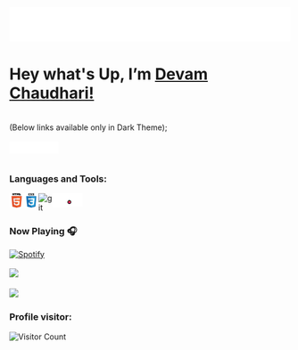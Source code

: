 <img src="https://github.com/Devamchaudhari/Devamchaudhari/blob/main/GITHUB%20README.png" width="900px">
<br>
<h1>Hey what's Up, I’m <a href="#" target="_blank">Devam Chaudhari!</a></h1>
<br>
(Below links available only in Dark Theme);
<br>
<br>
<a href="https://in.linkedin.com/in/devam-chaudhari-537ba7134" target="_blank"><img align="left" alt="Devam | LinkedIn" width="22px" src="https://github.com/Aakarsh-B/trying-repos/blob/master/linkedin.svg" />
<a href="https://www.behance.net/devamchaud7cf7" target="_blank"><img align="left" alt="Devam | Behance" width="22px" src="https://github.com/Aakarsh-B/trying-repos/blob/master/behance.svg" />
<a href="https://dribbble.com/ChaudhariDevam" target="_blank"><img align="left" alt="Devam | Dribbble" width="22px" src="https://github.com/Aakarsh-B/trying-repos/blob/master/dribbble.svg" />
<a href="https://dev.to/chaudharidevam" target="_blank"><img align="left" alt="dev to devam" width="22px" src="https://github.com/Aakarsh-B/trying-repos/blob/master/dev-badge.svg" /></a>
 
<br>
<br>
  
### Languages and Tools:
<a href="https://www.w3.org/html/" target="_blank"><img align="left" alt="HTML5" width="26px" src="https://raw.githubusercontent.com/github/explore/80688e429a7d4ef2fca1e82350fe8e3517d3494d/topics/html/html.png" /></a>
<a href="https://www.w3schools.com/css/" target="_blank"><img align="left" alt="CSS3" width="26px" src="https://raw.githubusercontent.com/github/explore/80688e429a7d4ef2fca1e82350fe8e3517d3494d/topics/css/css.png" /></a>
<a href="https://git-scm.com/" target="_blank"> <img align="left" alt="git" width="26px" src="https://www.vectorlogo.zone/logos/git-scm/git-scm-icon.svg"/> </a>
<img align="left" alt="GitHub" width="26px" src="https://github.com/Aakarsh-B/trying-repos/blob/master/github.svg" />
 <a href="/"><img align="left" class="javascript-logo logo-large" width="27px" src="https://github.com/Devamchaudhari/Devamchaudhari/blob/main/js-logo-sm.png" alt="JavaScript.com logo"></a>
<br />
<br />

### Now Playing 🎧
[![Spotify](https://github-readme-remake.vercel.app/api/spotify)](https://open.spotify.com/user/31oq27am2gi3kh2j5ji4fw3j2ps4)
<br>
<br>
 <a href="https://github.com/Devamchaudhari">
  <img height="180em" src="https://github-readme-stats.vercel.app/api?username=Devamchaudhari&include_all_commits=true&count_private=true&show_icons=true&line_height=20&title_color=FFFFFF&icon_color=FFFFFF&text_color=FFFFFF&bg_color=0D1117" />
<br>
<br>
  <img height="180em" src="https://github-readme-stats.vercel.app/api/top-langs/?username=Devamchaudhari&include_all_commits=true&count_private=true&show_icons=true&line_height=20&title_color=FFFFFF&icon_color=FFFFFF&text_color=FFFFFF&bg_color=0D1117" />
</a>
 
### Profile visitor:
 ![Visitor Count](https://profile-counter.glitch.me/{Devamchaudhari}/count.svg)

<!---
Devamchaudhari/Devamchaudhari is a ✨ special ✨ repository because its `README.md` (this file) appears on your GitHub profile.
You can click the Preview link to take a look at your changes.
--->
